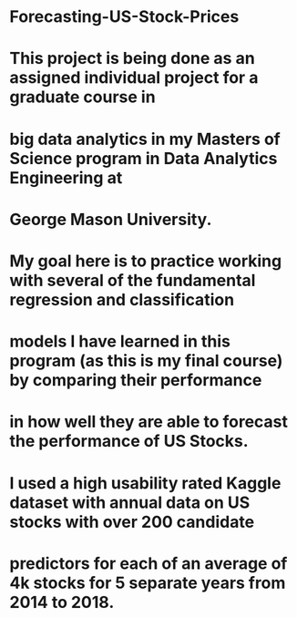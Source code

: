 # Forecasting-US-Stock-Prices
# This project is being done as an assigned individual project for a graduate course in 
# big data analytics in my Masters of Science program in Data Analytics Engineering at 
# George Mason University.
# My goal here is to practice working with several of the fundamental regression and classification
# models I have learned in this program (as this is my final course) by comparing their performance
# in how well they are able to forecast the performance of US Stocks.

# I used a high usability rated Kaggle dataset with annual data on US stocks with over 200 candidate
# predictors for each of an average of 4k stocks for 5 separate years from 2014 to 2018.
